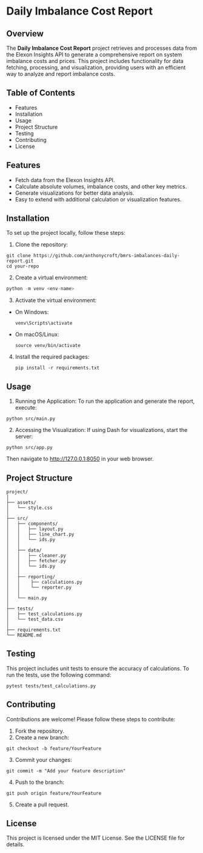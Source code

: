 
# Daily Imbalance Cost Report

## Overview

The **Daily Imbalance Cost Report** project retrieves and processes data from the Elexon Insights API to generate a comprehensive report on system imbalance costs and prices. This project includes functionality for data fetching, processing, and visualization, providing users with an efficient way to analyze and report imbalance costs.

## Table of Contents

- Features
- Installation
- Usage
- Project Structure
- Testing
- Contributing
- License

## Features

- Fetch data from the Elexon Insights API.
- Calculate absolute volumes, imbalance costs, and other key metrics.
- Generate visualizations for better data analysis.
- Easy to extend with additional calculation or visualization features.

## Installation

To set up the project locally, follow these steps:

1. Clone the repository:

``` 
git clone https://github.com/anthonycroft/bmrs-imbalances-daily-report.git
cd your-repo
```

2. Create a virtual environment:

```Python
python -m venv <env-name>
```

3. Activate the virtual environment:

  - On Windows:

    ```
    venv\Scripts\activate
    ```

  - On macOS/Linux:

    ```
    source venv/bin/activate
    ```

4. Install the required packages:

    ```
    pip install -r requirements.txt
    ```

## Usage

1. Running the Application: To run the application and generate the report, execute:

  ```
  python src/main.py
  ```

2. Accessing the Visualization: If using Dash for visualizations, start the server:

  ```
  python src/app.py
  ```
  
  Then navigate to http://127.0.0.1:8050 in your web browser.

## Project Structure

```
project/
│
├── assets/
│   └── style.css
│
├── src/
│   ├── components/
│   │   ├── layout.py
│   │   ├── line_chart.py
│   │   └── ids.py
│   │
│   ├── data/
│   │   ├── cleaner.py
│   │   ├── fetcher.py
│   │   └── ids.py
│   │
│   ├── reporting/
│   │    ├── calculations.py
│   │    └── reporter.py      
│   │
│   └── main.py
│
├── tests/
│   ├── test_calculations.py
│   └── test_data.csv 
│
├── requirements.txt
└── README.md
```

## Testing

This project includes unit tests to ensure the accuracy of calculations. To run the tests, use the following command:

  ```
  pytest tests/test_calculations.py
  ```

## Contributing

Contributions are welcome! Please follow these steps to contribute:

1. Fork the repository.
2. Create a new branch:

  ```
  git checkout -b feature/YourFeature
  ```

3. Commit your changes:

````
git commit -m "Add your feature description"
````

4. Push to the branch:

  ```
  git push origin feature/YourFeature
  ```

5. Create a pull request.


## License

This project is licensed under the MIT License. See the LICENSE file for details.

